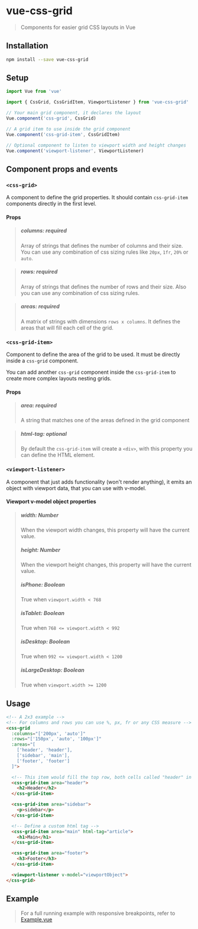 # vue-css-grid

>Components for easier grid CSS layouts in Vue

## Installation

``` bash
npm install --save vue-css-grid
```

## Setup

```javascript
import Vue from 'vue'

import { CssGrid, CssGridItem, ViewportListener } from 'vue-css-grid'

// Your main grid component, it declares the layout
Vue.component('css-grid', CssGrid)

// A grid item to use inside the grid component
Vue.component('css-grid-item', CssGridItem)

// Optional component to listen to viewport width and height changes
Vue.component('viewport-listener', ViewportListener)

```



## Component props and events
### `<css-grid>`
A component to define the grid properties. It should contain `css-grid-item` components directly in the first level.
#### Props
>##### columns: required
>Array of strings that defines the number of columns and their size. 
>You can use any combination of css sizing rules like `20px`, `1fr`, `20%` or `auto`.

>##### rows: required
>Array of strings that defines the number of rows and their size. 
>Also you can use any combination of css sizing rules.

>##### areas: required
>A matrix of strings with dimensions `rows x columns`.
>It defines the areas that will fill each cell of the grid.



### `<css-grid-item>`
Component to define the area of the grid to be used. It must be directly inside a `css-grid` component.

You can add another `css-grid` component inside the `css-grid-item` to create more complex layouts nesting grids.
#### Props
>##### area: required
>A string that matches one of the areas defined in the grid component

>##### html-tag: optional
>By default the `css-grid-item` will create a `<div>`, with this property you can define the HTML element.



### `<viewport-listener>`
A component that just adds functionality (won't render anything), it emits an object with viewport data, that you can use with v-model.

#### Viewport v-model object properties
>##### width: Number
>When the viewport width changes, this property will have the current value.
>##### height: Number
>When the viewport height changes, this property will have the current value.
>##### isPhone: Boolean
>True when `viewport.width < 768`
>##### isTablet: Boolean
>True when `768 <= viewport.width < 992`
>##### isDesktop: Boolean
>True when `992 <= viewport.width < 1200`
>##### isLargeDesktop: Boolean
>True when `viewport.width >= 1200`

## Usage

```HTML
<!-- A 2x3 example -->
<!-- For columns and rows you can use %, px, fr or any CSS measure -->
<css-grid
  :columns="['200px', 'auto']"
  :rows="['150px', 'auto', '100px']"
  :areas="[
    ['header', 'header'],
    ['sidebar', 'main'],
    ['footer', 'footer']
  ]">

  <!-- This item would fill the top row, both cells called "header" in the areas -->
  <css-grid-item area="header">
    <h2>Header</h2>
  </css-grid-item>

  <css-grid-item area="sidebar">
    <p>sidebar</p>
  </css-grid-item>

  <!-- Define a custom html tag -->
  <css-grid-item area="main" html-tag="article">
    <h1>Main</h1>
  </css-grid-item>

  <css-grid-item area="footer">
    <h3>Footer</h3>
  </css-grid-item>

  <viewport-listener v-model="viewportObject">
</css-grid>
```


## Example
>For a full running example with responsive breakpoints, refer to [Example.vue](./src/Example.vue)